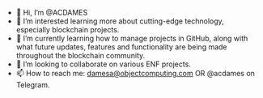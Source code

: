 - 👋 Hi, I’m @ACDAMES
- 👀 I’m interested learning more about cutting-edge technology, especially blockchain projects.
- 🌱 I’m currently learning how to manage projects in GitHub, along with what future updates, features and functionality are being made throughout the blockchain community.
- 💞️ I’m looking to collaborate on various ENF projects.
- 📫 How to reach me: damesa@objectcomputing.com OR @acdames on Telegram.

<!---
ACDAMES/ACDAMES is a ✨ special ✨ repository because its `README.md` (this file) appears on your GitHub profile.
You can click the Preview link to take a look at your changes.
--->
